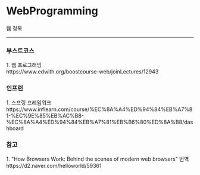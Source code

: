 # WebProgramming
웹 정복  
<hr>
<h3> 부스트코스 </h3>
1. 웹 프로그래밍 <br/> 
https://www.edwith.org/boostcourse-web/joinLectures/12943

<h3> 인프런 </h3>
1. 스프링 프레임워크 <br/>
https://www.inflearn.com/course/%EC%8A%A4%ED%94%84%EB%A7%81-%EC%9E%85%EB%AC%B8-%EC%8A%A4%ED%94%84%EB%A7%81%EB%B6%80%ED%8A%B8/dashboard

<h3> 참고 </h3>
1. "How Browsers Work: Behind the scenes of modern web browsers" 번역 <br/>
https://d2.naver.com/helloworld/59361
